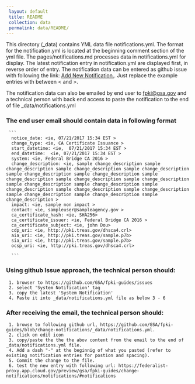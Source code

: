 ```yaml
---		
 layout: default		
 title: README		
 collection: data		
 permalink: data/README/		
---		
```


 This directory (_data) contains YML data file notifications.yml. The format for the notification.yml is located at the beginning comment section of the yml file. The pages/notifications.md processes data in notifications.yml	for display.	The latest notification entry in notification.yml are displayed first, in reverse order of entry. The notification data can be entered as github issue with following the link: [Add New Notification.](http://github.com/GSA/fpki-guides/issues/new?title=System%20Notification%20for%3A%20%3CYour%20Organization%3E&amp;body=%23%23%23%23%20notice_date%3A%20%0A%0A%3Cie%2C%2007%2F21%2F2017%2015%3A34%20EST%20%3E%0A%0A%23%23%23%23%20change_type%3A%0A%0A%20%3Cie%2C%20CA%20Certificate%20Issuance%20%3E%0A%0A%23%23%23%23%20start_datetime%3A%20%0A%0A%3Cie%2C%20%2007%2F21%2F2017%2015%3A34%20EST%20%3E%0A%0A%23%23%23%23%20end_datetime%3A%0A%0A%20%20%3Cie%2C%2007%2F21%2F2017%2015%3A34%20EST%20%3E%0A%0A%23%23%23%23%20system%3A%0A%0A%20%3Cie%2C%20Federal%20Bridge%20CA%202016%20%3E%0A%0A%23%23%23%23%20change_description%3A%20%0A%0A%3Cie%2C%20sample%20change_description%20%20%3E%0A%0A%23%23%23%23%20impact%3A%0A%0A%20%3Cie%2C%20sample%20non%20impact%20%3E%0A%0A%23%23%23%23%20contact%3A%0A%0A%20%3Cie%2C%20sampleuser%40sampleagency.gov%20%3E%0A%0A%23%23%23%23%20ca_certificate_hash%3A%0A%0A%20%3Cie%2C%20SHA256%3E%0A%0A%23%23%23%23%20ca_certificate_issuer%3A%0A%20%0A%3Cie%2C%20Federal%20Bridge%20CA%202016%20%3E%0A%0A%23%23%23%23%20ca_certificate_subject%3A%0A%20%0A%3Cie%2C%20john%20Dou%3E%0A%0A%23%23%23%23%20cdp_uri%3A%0A%20%0A%3Cie%2C%20http%3A%2F%2Fpki.treas.gov%2Fdhsca4.crl%3E%0A%0A%23%23%23%23%20aia_uri%3A%0A%20%0A%3Cie%2C%20http%3A%2F%2Fpki.treas.gov%2Fsample.p7b%3E%0A%0A%23%23%23%23%20sia_uri%3A%0A%20%0A%3Cie%2C%20http%3A%2F%2Fpki.treas.gov%2Fsample.p7b%3E%0A%0A%23%23%23%23%20ocsp_uri%3A%0A%20%0A%3Cie%2C%20http%3A%2F%2Fpki.treas.gov%2Fdhsca4.crl%3E&amp;labels[]=System%20Notification). Just replace the example entries with between < and >.

The notification data can also be emailed by end user to  fpki@gsa.gov and a technical person with back end access to paste the notification to the end of file _data/notifications.yml
 
 ### The end user email should contain data in following format
 
     ```
      notice_date: <ie, 07/21/2017 15:34 EST >
      change_type: <ie, CA Certificate Issuance >
      start_datetime: <ie,  07/21/2017 15:34 EST >
      end_datetime:  <ie, 07/21/2017 15:34 EST >
      system: <ie, Federal Bridge CA 2016 >
      change_description: <ie, sample change_description sample change_description sample change_description sample change_description sample change_description sample change_description sample change_description sample change_description sample change_description sample change_description sample change_description sample change_description sample change_description sample change_description sample change_description sample change_description sample change_description >
      impact: <ie, sample non impact >
      contact: <ie, sampleuser@sampleagency.gov >
      ca_certificate_hash: <ie, SHA256>
      ca_certificate_issuer: <ie, Federal Bridge CA 2016 >
      ca_certificate_subject: <ie, john Dou>
      cdp_uri: <ie, http://pki.treas.gov/dhsca4.crl>
      aia_uri: <ie, http://pki.treas.gov/sample.p7b>
      sia_uri: <ie, http://pki.treas.gov/sample.p7b>
      ocsp_uri: <ie, http://pki.treas.gov/dhsca4.crl>    
      
      ```
### Using github Issue approach, the technical person should:
     
     1. browser to https://github.com/GSA/fpki-guides/issues
     2. select 'System Notification' tag
     3. copy the latest 'System Notification'
     4. Paste it into _data/notifications.yml file as below 3 - 6
     
### After receiving the email, the technical person should:
     
     1. browse to following github url, https://github.com/GSA/fpki-guides/blob/change-notifications/_data/notifications.yml. 
     2. click on edit icon
     3. copy/paste the the the abov content from the email to the end of _data/notifications.yml file. 
     4. Add a dash "-" at the beginnig of what you pasted (refer to existing notification entries for postion and spacing).
     5. Commit the change to the file.
     6. test the new entry with following url: https://federalist-proxy.app.cloud.gov/preview/gsa/fpki-guides/change-notifications/notifications/#notifications
     

     
 
